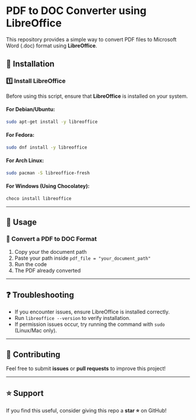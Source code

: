 # PDF to DOC Converter using LibreOffice

This repository provides a simple way to convert PDF files to Microsoft Word (.doc) format using **LibreOffice**.

## 🚀 Installation

### 1️⃣ Install LibreOffice
Before using this script, ensure that **LibreOffice** is installed on your system.

#### **For Debian/Ubuntu**:
```sh
sudo apt-get install -y libreoffice
```

#### **For Fedora**:
```sh
sudo dnf install -y libreoffice
```

#### **For Arch Linux**:
```sh
sudo pacman -S libreoffice-fresh
```

#### **For Windows (Using Chocolatey)**:
```sh
choco install libreoffice
```

---

## 🔧 Usage

### 📌 Convert a PDF to DOC Format
1. Copy your the document path
2. Paste your path inside ```pdf_file = "your_document_path"```
3. Run the code
4. The PDF already converted

---

## ❓ Troubleshooting
- If you encounter issues, ensure LibreOffice is installed correctly.
- Run `libreoffice --version` to verify installation.
- If permission issues occur, try running the command with `sudo` (Linux/Mac only).
  
---

## 🤝 Contributing
Feel free to submit **issues** or **pull requests** to improve this project!

---

## ⭐ Support
If you find this useful, consider giving this repo a **star ⭐** on GitHub!

